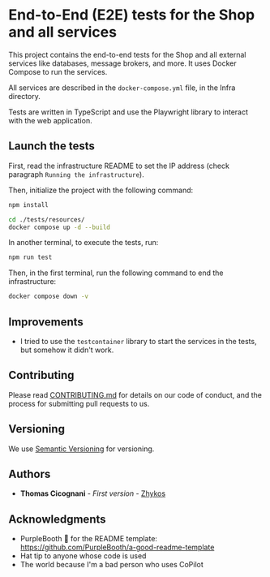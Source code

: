 # End-to-End (E2E) tests for the Shop and all services

This project contains the end-to-end tests for the Shop and all external services like databases, message brokers, and more.
It uses Docker Compose to run the services.

All services are described in the `docker-compose.yml` file, in the Infra directory.

Tests are written in TypeScript and use the Playwright library to interact with the web application.

## Launch the tests

First, read the infrastructure README to set the IP address (check paragraph `Running the infrastructure`).

Then, initialize the project with the following command:

```bash
npm install
```

```bash
cd ./tests/resources/
docker compose up -d --build
```

In another terminal, to execute the tests, run:

```bash
npm run test
```

Then, in the first terminal, run the following command to end the infrastructure:

```bash
docker compose down -v
```

## Improvements

- I tried to use the `testcontainer` library to start the services in the tests, but somehow it didn't work.

## Contributing

Please read [CONTRIBUTING.md](../CONTRIBUTING.md) for details on our code
of conduct, and the process for submitting pull requests to us.

## Versioning

We use [Semantic Versioning](http://semver.org/) for versioning.

## Authors

- **Thomas Cicognani** - *First version* -
  [Zhykos](https://github.com/Zhykos)

## Acknowledgments

- PurpleBooth 🖤 for the README template: https://github.com/PurpleBooth/a-good-readme-template
- Hat tip to anyone whose code is used
- The world because I'm a bad person who uses CoPilot
